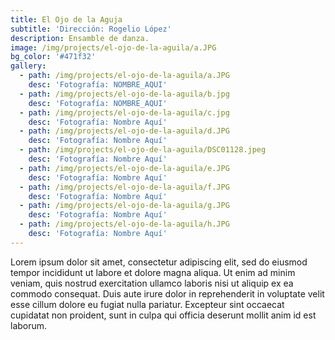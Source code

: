 ```yaml
---
title: El Ojo de la Aguja
subtitle: 'Dirección: Rogelio López'
description: Ensamble de danza.
image: /img/projects/el-ojo-de-la-aguila/a.JPG
bg_color: '#471f32'
gallery:
  - path: /img/projects/el-ojo-de-la-aguila/a.JPG
    desc: 'Fotografía: NOMBRE_AQUI'
  - path: /img/projects/el-ojo-de-la-aguila/b.jpg
    desc: 'Fotografía: NOMBRE_AQUI'
  - path: /img/projects/el-ojo-de-la-aguila/c.jpg
    desc: 'Fotografía: Nombre Aquí'
  - path: /img/projects/el-ojo-de-la-aguila/d.JPG
    desc: 'Fotografía: Nombre Aquí'
  - path: /img/projects/el-ojo-de-la-aguila/DSC01128.jpeg
    desc: 'Fotografía: Nombre Aquí'
  - path: /img/projects/el-ojo-de-la-aguila/e.JPG
    desc: 'Fotografía: Nombre Aquí'
  - path: /img/projects/el-ojo-de-la-aguila/f.JPG
    desc: 'Fotografía: Nombre Aquí'
  - path: /img/projects/el-ojo-de-la-aguila/g.JPG
    desc: 'Fotografía: Nombre Aquí'
  - path: /img/projects/el-ojo-de-la-aguila/h.JPG
    desc: 'Fotografía: Nombre Aquí'
---
```


Lorem ipsum dolor sit amet, consectetur adipiscing elit, sed do eiusmod tempor incididunt ut labore et dolore magna aliqua. Ut enim ad minim veniam, quis nostrud exercitation ullamco laboris nisi ut aliquip ex ea commodo consequat. Duis aute irure dolor in reprehenderit in voluptate velit esse cillum dolore eu fugiat nulla pariatur. Excepteur sint occaecat cupidatat non proident, sunt in culpa qui officia deserunt mollit anim id est laborum.